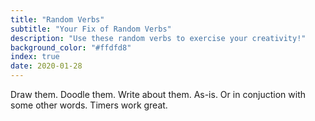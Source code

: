 ```yaml
---
title: "Random Verbs"
subtitle: "Your Fix of Random Verbs"
description: "Use these random verbs to exercise your creativity!"
background_color: "#ffdfd8"
index: true
date: 2020-01-28
---
```

Draw them. Doodle them. Write about them. As-is. Or in conjuction with some other words. Timers work great.

<ul class="_random random masonry" data-child="li" data-amount="20" data-template="[[ verbs ]]"></ul>